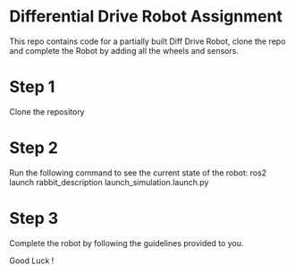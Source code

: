# Differential Drive Robot Assignment
This repo contains code for a partially built Diff Drive Robot, clone the repo and complete the Robot by adding all the wheels and sensors. 
# Step 1
Clone the repository
# Step 2
Run the following command to see the current state of the robot: 
	ros2 launch rabbit_description launch_simulation.launch.py
# Step 3
Complete the robot by following the guidelines provided to you. 

Good Luck !
